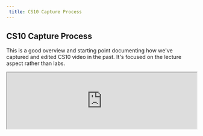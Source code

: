 ```yaml
---
 title: CS10 Capture Process
---
```


## CS10 Capture Process

This is a good overview and starting point documenting how we've captured and edited CS10 video in the past. It's focused on the lecture aspect rather than labs.

<iframe width="100%" border="0" src="https://docs.google.com/document/d/1-w-_yLM5VYjZazBXw_3Ga28dfR6ANRPr9nD8G0hBXDA/pub?embedded=true">Please enable iframes to view the document, or click [view it in google][doc].</iframe>

[doc]: https://docs.google.com/document/d/1-w-_yLM5VYjZazBXw_3Ga28dfR6ANRPr9nD8G0hBXDA/pub